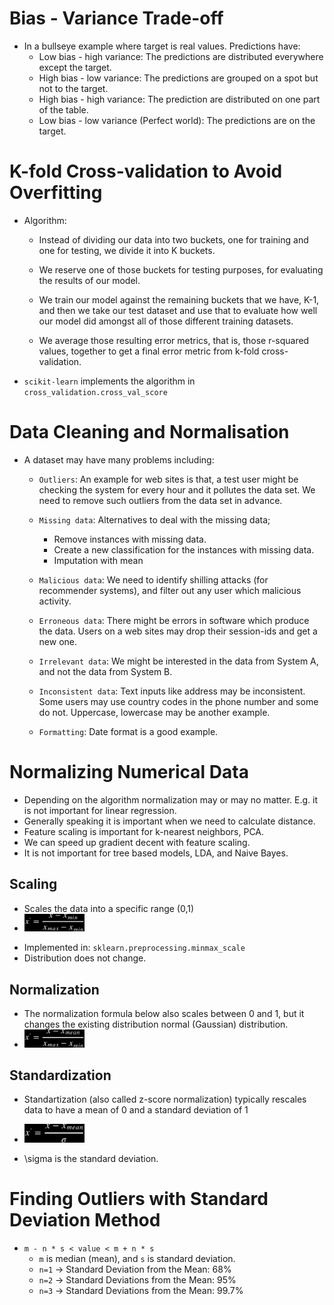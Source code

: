 # Bias - Variance Trade-off
- In a bullseye example where target is real values. Predictions have:
  - Low bias - high variance: The predictions are distributed everywhere except the target.
  - High bias - low variance: The predictions are grouped on a spot but not to the target.
  - High bias - high variance: The prediction are distributed on one part of the table.
  - Low bias - low variance (Perfect world): The predictions are on the target.

# K-fold Cross-validation to Avoid Overfitting

- Algorithm:
  - Instead of dividing our data into two buckets, one for training and one for testing, we divide it into K buckets.

  - We reserve one of those buckets for testing purposes, for evaluating the results of our model.

  - We train our model against the remaining buckets that we have, K-1, and then we take our test dataset and use that to evaluate how well our model did amongst all of those different training datasets.

  - We average those resulting error metrics, that is, those r-squared values, together to get a final error metric from k-fold cross-validation.

- `scikit-learn` implements the algorithm in `cross_validation.cross_val_score`

# Data Cleaning and Normalisation

- A dataset may have many problems including:
  - `Outliers`: An example for web sites is that, a test user might be checking the system for every hour and it pollutes the data set. We need to remove such outliers from the data set in advance.

  - `Missing data`: Alternatives to deal with the missing data;
    - Remove instances with missing data.
    - Create a new classification for the instances with missing data.
    - Imputation with mean

  - `Malicious data`: We need to identify shilling attacks (for recommender systems), and filter out any user which malicious activity.

  - `Erroneous data`: There might be errors in software which produce the data. Users on a web sites may drop their session-ids and get a new one.

  - `Irrelevant data`: We might be interested in the data from System A, and not the data from System B.

  - `Inconsistent data`: Text inputs like address may be inconsistent. Some users may use country codes in the phone number and some do not. Uppercase, lowercase may be another example.

  - `Formatting`: Date format is a good example.


# Normalizing Numerical Data

- Depending on the algorithm normalization may or may no matter. E.g. it is not important for linear regression.
- Generally speaking it is important when we need to calculate distance.
- Feature scaling is important for k-nearest neighbors, PCA.
- We can speed up gradient decent with feature scaling.
- It is not important for tree based models, LDA, and Naive Bayes.

## Scaling
- Scales the data into a specific range (0,1)
- <img style="webkit-filter: invert(1);filter:invert(1);width: 20%" src="images/math0.svg">
<!-- https://render.githubusercontent.com/render/math?math=x^%27=\dfrac{x%20-%20x_{min}}{x_{max}%20-x_{min}} --->
- Implemented in: `sklearn.preprocessing.minmax_scale`
- Distribution does not change.


## Normalization
- The normalization formula below also scales between 0 and 1, but it  changes the existing distribution normal (Gaussian) distribution.
- <img style="webkit-filter: invert(1);filter:invert(1);width: 20%" src="images/math1.svg">


## Standardization
- Standartization (also called z-score normalization) typically rescales data to have a mean of 0 and a standard deviation of 1

- <img style="webkit-filter: invert(1);filter:invert(1);width: 20%" src="images/math2.svg">

- \sigma is the standard deviation.

# Finding Outliers with Standard Deviation Method

- `m - n * s < value < m + n * s`
  - `m` is median (mean), and `s` is standard deviation.
  - `n=1` -> Standard Deviation from the Mean: 68%
  - `n=2` -> Standard Deviations from the Mean: 95%
  - `n=3` -> Standard Deviations from the Mean: 99.7%

